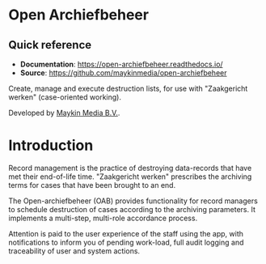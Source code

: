 # Open Archiefbeheer

## Quick reference

- **Documentation**: https://open-archiefbeheer.readthedocs.io/
- **Source**: https://github.com/maykinmedia/open-archiefbeheer

Create, manage and execute destruction lists, for use with "Zaakgericht
werken" (case-oriented working).

Developed by [Maykin Media B.V.](https://www.maykinmedia.nl).


# Introduction

Record management is the practice of destroying data-records that have met their
end-of-life time. "Zaakgericht werken" prescribes the archiving terms for cases
that have been brought to an end.

The Open-archiefbeheer (OAB) provides functionality for record
managers to schedule destruction of cases according to the archiving parameters.
It implements a multi-step, multi-role accordance process.

Attention is paid to the user experience of the staff using the app, with
notifications to inform you of pending work-load, full audit logging and
traceability of user and system actions.
